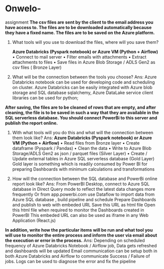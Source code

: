 # Onwelo-
assignment
**The csv files are sent by the client to the email address you have access to. The files are to be downloaded automatically because they have a fixed name. The files are to be saved on the Azure platform.**
1. What tools will you use to download the files, where will you save them?

   **Azure Databricks (Pyspark notebook) or Azure VM (Python + Airflow)**
      •	Connect to mail server
      •	Filter emails with attachments
      •	Extract attachments to files
      •	Save files in Azure Blob Storage / ADLS Gen2 as csv files ( Bronze Layer)  

2. What will be the connection between the tools you choose?
 Ans: Azure Databricks notebook can be used for developing code and scheduling on cluster. Azure Databricks can be easily integrated with Azure blob storage and SQL database
  sqlalchemy, Azure DataLake service client libraries can be used for python;
  
**After saving, the files are to be cleaned of rows that are empty, and after cleaning, the file is to be saved in such a way that they are available in the SQL serverless database. You should connect PowerBi to this server and publish the report online.**

1. With what tools will you do this and what will the connection between them look like?
Ans:
   **Azure Databricks (Pyspark notebook) or Azure VM (Python + Airflow)**
   •	Read files from Bronze layer
   •	Create dataframe (Pyspark / Pandas)
   •	Clean the data
   •	Write to Azure Blob Storage/ADLS Gen2 as json / parquet files (Silver Layer)
   •	Create / Update external tables in Azure SQL serverless database (Gold Layer)
   Gold layer is something which is readily consumed by Power BI  for preparing Dashboards with minimum calculations and transformations
   
2. How will the connection between the SQL database and PowerBi online report look like?
Ans:
   From PowerBI  Desktop, connect to Azure SQL database in Direct Query mode to reflect the latest data changes more frequently
Or from app.powerbi.com  use Dataflow to import data from Azure SQL database ,  build pipeline and schedule 
Prepare Dashboards and publish to web with embeded URL
Save this URL as html file
Open this html file when required to monitor the Dashboards created in PowerBI
This embeded URL can also be used as iframe in any Web Application (React.js)

**In addition, write how the particular items will be run and what tool you will use to monitor the entire process and inform the user via email about the execution or error in the process.**
Ans:
  Depending on scheduled frequency of Azure Databricks Notebook / Airflow job, Data gets refreshed and dashboards will be updated
  Email communication can be setup both in both Azure Databricks and Airflow to communicate Success / Failure of jobs.
  Logs can be used to diagnose the error and fix the pipeline
